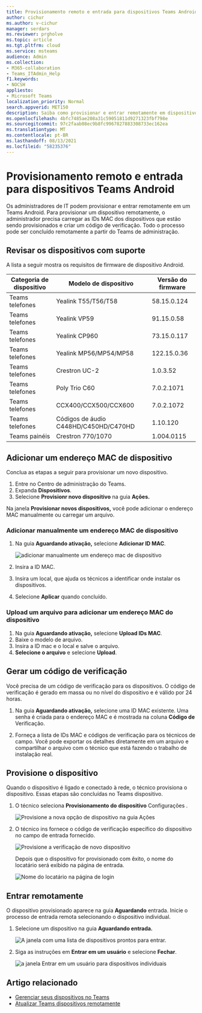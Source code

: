 ```yaml
---
title: Provisionamento remoto e entrada para dispositivos Teams Android
author: cichur
ms.author: v-cichur
manager: serdars
ms.reviewer: prgholve
ms.topic: article
ms.tgt.pltfrm: cloud
ms.service: msteams
audience: Admin
ms.collection:
- M365-collaboration
- Teams_ITAdmin_Help
f1.keywords:
- NOCSH
appliesto:
- Microsoft Teams
localization_priority: Normal
search.appverid: MET150
description: Saiba como provisionar e entrar remotamente em dispositivos Teams Android
ms.openlocfilehash: 4bfc7485ae208a31c59051811d9271323fbf798e
ms.sourcegitcommit: 97c2faab08ec9b8fc9967827883308733ec162ea
ms.translationtype: MT
ms.contentlocale: pt-BR
ms.lasthandoff: 08/13/2021
ms.locfileid: "58235376"
---
```

# <a name="remote-provisioning-and-sign-in-for-teams-android-devices"></a>Provisionamento remoto e entrada para dispositivos Teams Android

Os administradores de IT podem provisionar e entrar remotamente em um Teams Android. Para provisionar um dispositivo remotamente, o administrador precisa carregar as IDs MAC dos dispositivos que estão sendo provisionados e criar um código de verificação. Todo o processo pode ser concluído remotamente a partir do Teams de administração.

## <a name="review-the-supported-devices"></a>Revisar os dispositivos com suporte

A lista a seguir mostra os requisitos de firmware de dispositivo Android.

|Categoria de dispositivo|Modelo de dispositivo|Versão do firmware|
|-|-|-|
|Teams telefones|Yealink T55/T56/T58|58.15.0.124|
|Teams telefones|Yealink VP59|91.15.0.58|
|Teams telefones|Yealink CP960|73.15.0.117|
|Teams telefones|Yealink MP56/MP54/MP58|122.15.0.36|
|Teams telefones|Crestron UC-2|1.0.3.52|
|Teams telefones|  Poly Trio C60|  7.0.2.1071|
|Teams telefones|  CCX400/CCX500/CCX600    |7.0.2.1072|
|Teams telefones|  Códigos de áudio C448HD/C450HD/C470HD|   1.10.120|
|Teams painéis|  Crestron 770/1070|  1.004.0115|


## <a name="add-a-device-mac-address"></a>Adicionar um endereço MAC de dispositivo

Conclua as etapas a seguir para provisionar um novo dispositivo.

1. Entre no Centro de administração do Teams.
2. Expanda **Dispositivos**.
3. Selecione **Provisionr novo dispositivo** na guia **Ações.**

Na janela **Provisionar novos dispositivos,** você pode adicionar o endereço MAC manualmente ou carregar um arquivo.

### <a name="manually-add-a-device-mac-address"></a>Adicionar manualmente um endereço MAC de dispositivo

1. Na guia **Aguardando ativação,** selecione **Adicionar ID MAC**.

   ![adicionar manualmente um endereço mac de dispositivo](../media/remote-provision-6.png)

1. Insira a ID MAC.
1. Insira um local, que ajuda os técnicos a identificar onde instalar os dispositivos.
1. Selecione **Aplicar** quando concluído.

### <a name="upload-a-file-to-add-a-device-mac-address"></a>Upload um arquivo para adicionar um endereço MAC do dispositivo

1. Na guia **Aguardando ativação,** selecione **Upload IDs MAC**.
2. Baixe o modelo de arquivo.
3. Insira a ID mac e o local e salve o arquivo.
4. **Selecione o arquivo** e selecione **Upload**.

## <a name="generate-a-verification-code"></a>Gerar um código de verificação

Você precisa de um código de verificação para os dispositivos. O código de verificação é gerado em massa ou no nível do dispositivo e é válido por 24 horas.

1. Na guia **Aguardando ativação,** selecione uma ID MAC existente.
   Uma senha é criada para o endereço MAC e é mostrada na coluna **Código de** Verificação.

2. Forneça a lista de IDs MAC e códigos de verificação para os técnicos de campo. Você pode exportar os detalhes diretamente em um arquivo e compartilhar o arquivo com o técnico que está fazendo o trabalho de instalação real.

## <a name="provision-the-device"></a>Provisione o dispositivo

Quando o dispositivo é ligado e conectado à rede, o técnico provisiona o dispositivo. Essas etapas são concluídas no Teams dispositivo.

1. O técnico seleciona **Provisionamento do** **dispositivo** Configurações .  

   ![Provisione a nova opção de dispositivo na guia Ações](../media/provision-device1.png)
  
2. O técnico ins fornece o código de verificação específico do dispositivo no campo de entrada fornecido.

   ![Provisione a verificação de novo dispositivo](../media/provision-device-verification1.png)

   Depois que o dispositivo for provisionado com êxito, o nome do locatário será exibido na página de entrada.

   ![Nome do locatário na página de login](../media/provision-code.png)

## <a name="sign-in-remotely"></a>Entrar remotamente

O dispositivo provisionado aparece na guia **Aguardando** entrada. Inicie o processo de entrada remota selecionando o dispositivo individual.

1. Selecione um dispositivo na guia **Aguardando entrada.**

   ![A janela com uma lista de dispositivos prontos para entrar.](../media/remote-device1.png)

2. Siga as instruções em **Entrar em um usuário** e selecione **Fechar**.

   ![a janela Entrar em um usuário para dispositivos individuais](../media/sign-in-user.png)

## <a name="related-article"></a>Artigo relacionado

- [Gerenciar seus dispositivos no Teams](device-management.md)
- [Atualizar Teams dispositivos remotamente](remote-update.md)
